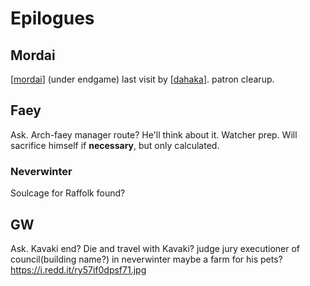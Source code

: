 # Epilogues

## Mordai
[[mordai]] (under endgame) last visit by [[dahaka]].
patron clearup.

## Faey
Ask.
Arch-faey manager route?
He'll think about it.
Watcher prep.
Will sacrifice himself if __necessary__, but only calculated.

### Neverwinter
Soulcage for Raffolk found?

## GW
Ask. Kavaki end? Die and travel with Kavaki?
judge jury executioner of council(building name?) in neverwinter
maybe a farm for his pets? https://i.redd.it/ry57if0dpsf71.jpg

[//begin]: # "Autogenerated link references for markdown compatibility"
[mordai]: pcs/mordai "Mordai"
[dahaka]: deities/dahaka "Dahaka"
[//end]: # "Autogenerated link references"
